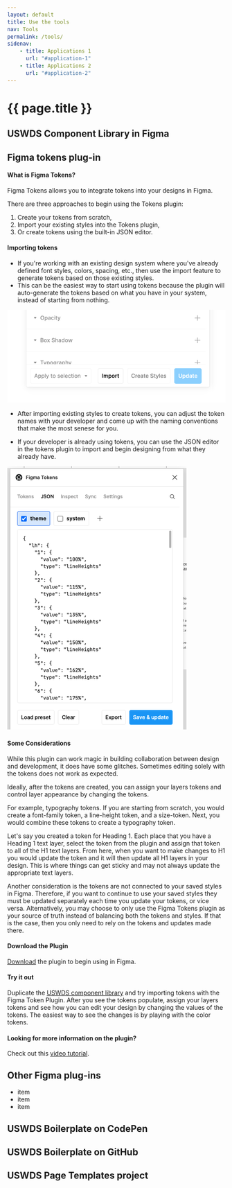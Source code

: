 ```yaml
---
layout: default
title: Use the tools
nav: Tools
permalink: /tools/
sidenav:
    - title: Applications 1
      url: "#application-1"
    - title: Applications 2
      url: "#application-2"
---
```

# {{ page.title }}

## USWDS Component Library in Figma

## Figma tokens plug-in
#### What is Figma Tokens? ####
Figma Tokens allows you to integrate tokens into your designs in Figma. 

There are three approaches to begin using the Tokens plugin:
  1. Create your tokens from scratch, 
  2. Import your existing styles into the Tokens plugin, 
  3. Or create tokens using the built-in JSON editor. 

#### Importing tokens ####
- If you're working with an existing design system where you've already defined font styles, colors, spacing, etc., then use the import feature to generate tokens based on those existing styles. 
- This can be the easiest way to start using tokens because the plugin will auto-generate the tokens based on what you have in your system, instead of starting from nothing. 

![import button on tokens plugin](/assets/img/import-styles.jpeg)

- After importing existing styles to create tokens, you can adjust the token names with your developer and come up with the naming conventions that make the most senese for you.

- If your developer is already using tokens, you can use the JSON editor in the tokens plugin to import and begin designing from what they already have. 

![json editor in plugin](/assets/img/json-view.png)

#### Some Considerations ####
While this plugin can work magic in building collaboration between design and development, it does have some glitches. Sometimes editing solely with the tokens does not work as expected. 

Ideally, after the tokens are created, you can assign your layers tokens and control layer appearance by changing the tokens. 

For example, typography tokens. If you are starting from scratch, you would create a font-family token, a line-height token, and a size-token. Next, you would combine these tokens to create a typography token. 

Let's say you created a token for Heading 1. Each place that you have a Heading 1 text layer, select the token from the plugin and assign that token to all of the H1 text layers. From here, when you want to make changes to H1 you would update the token and it will then update all H1 layers in your design. This is where things can get sticky and may not always update the appropriate text layers.  

Another consideration is the tokens are not connected to your saved styles in Figma. Therefore, if you want to continue to use your saved styles they must be updated separately each time you update your tokens, or vice versa. Alternatively, you may choose to only use the Figma Tokens plugin as your source of truth instead of balancing both the tokens and styles. If that is the case, then you only need to rely on the tokens and updates made there. 

#### Download the Plugin ####
[Download](https://docs.tokens.studio/) the plugin to begin using in Figma. 

#### Try it out ####
Duplicate the [USWDS component library](https://www.figma.com/community/file/817531077036545462) and try importing tokens with the Figma Token Plugin. After you see the tokens populate, assign your layers tokens and see how you can edit your design by changing the values of the tokens. The easiest way to see the changes is by playing with the color tokens.

#### Looking for more information on the plugin? ####
Check out this [video tutorial](https://youtu.be/Ka1I5TphDb0). 

## Other Figma plug-ins

- item
- item
- item

## USWDS Boilerplate on CodePen

## USWDS Boilerplate on GitHub

## USWDS Page Templates project